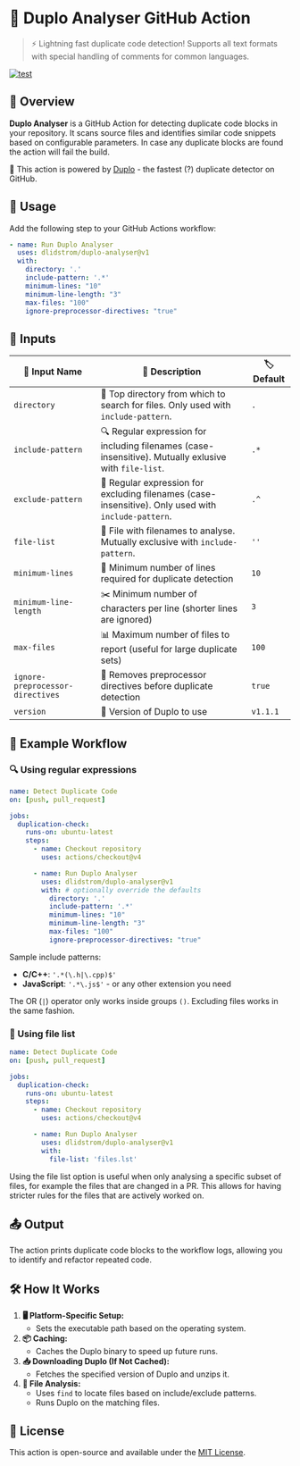 # 🚀 Duplo Analyser GitHub Action

> ⚡️ Lightning fast duplicate code detection! Supports all text formats with
> special handling of comments for common languages.

[![test](https://github.com/dlidstrom/duplo-action/actions/workflows/build.yml/badge.svg)](https://github.com/dlidstrom/duplo-action/actions/workflows/build.yml)

## 📝 Overview

**Duplo Analyser** is a GitHub Action for detecting duplicate code blocks in
your repository. It scans source files and identifies similar code snippets
based on configurable parameters. In case any duplicate blocks are found the
action will fail the build.

🔋 This action is powered by [Duplo](https://github.com/dlidstrom/Duplo) - the fastest (?) duplicate detector on GitHub.

## 🚀 Usage

Add the following step to your GitHub Actions workflow:

```yaml
- name: Run Duplo Analyser
  uses: dlidstrom/duplo-analyser@v1
  with:
    directory: '.'
    include-pattern: '.*'
    minimum-lines: "10"
    minimum-line-length: "3"
    max-files: "100"
    ignore-preprocessor-directives: "true"
```

## 🔧 Inputs

| 🔹 Input Name | 📝 Description | 🏷️ Default |
|--------------|---------------|-----------|
| `directory` | 📂 Top directory from which to search for files. Only used with `include-pattern`. | `.` |
| `include-pattern` | 🔍 Regular expression for including filenames (case-insensitive). Mutually exlusive with `file-list`. | `.*` |
| `exclude-pattern` | 🚫 Regular expression for excluding filenames (case-insensitive). Only used with `include-pattern`. | `.^` |
| `file-list` | 📝 File with filenames to analyse. Mutually exclusive with `include-pattern`. | `''` |
| `minimum-lines` | 📏 Minimum number of lines required for duplicate detection | `10` |
| `minimum-line-length` | ✂️ Minimum number of characters per line (shorter lines are ignored) | `3` |
| `max-files` | 📊 Maximum number of files to report (useful for large duplicate sets) | `100` |
| `ignore-preprocessor-directives` | 🛑 Removes preprocessor directives before duplicate detection | `true` |
| `version` | 📌 Version of Duplo to use | `v1.1.1` |

## 🔄 Example Workflow

### 🔍 Using regular expressions

```yaml
name: Detect Duplicate Code
on: [push, pull_request]

jobs:
  duplication-check:
    runs-on: ubuntu-latest
    steps:
      - name: Checkout repository
        uses: actions/checkout@v4

      - name: Run Duplo Analyser
        uses: dlidstrom/duplo-analyser@v1
        with: # optionally override the defaults
          directory: '.'
          include-pattern: '.*'
          minimum-lines: "10"
          minimum-line-length: "3"
          max-files: "100"
          ignore-preprocessor-directives: "true"
```

Sample include patterns:

- **C/C++**: `'.*(\.h|\.cpp)$'`
- **JavaScript**: `'.*\.js$'` - or any other extension you need

The OR (`|`) operator only works inside groups `()`. Excluding files works in the same fashion.

### 📝 Using file list

```yaml
name: Detect Duplicate Code
on: [push, pull_request]

jobs:
  duplication-check:
    runs-on: ubuntu-latest
    steps:
      - name: Checkout repository
        uses: actions/checkout@v4

      - name: Run Duplo Analyser
        uses: dlidstrom/duplo-analyser@v1
        with:
          file-list: 'files.lst'
```

Using the file list option is useful when only analysing a specific subset of
files, for example the files that are changed in a PR. This allows for having
stricter rules for the files that are actively worked on.

## 📤 Output

The action prints duplicate code blocks to the workflow logs, allowing you to
identify and refactor repeated code.

## 🛠️ How It Works

1. **🖥️ Platform-Specific Setup:**
   - Sets the executable path based on the operating system.
2. **📦 Caching:**
   - Caches the Duplo binary to speed up future runs.
3. **📥 Downloading Duplo (If Not Cached):**
   - Fetches the specified version of Duplo and unzips it.
4. **📂 File Analysis:**
   - Uses `find` to locate files based on include/exclude patterns.
   - Runs Duplo on the matching files.

## 📜 License

This action is open-source and available under the [MIT License](LICENSE).

